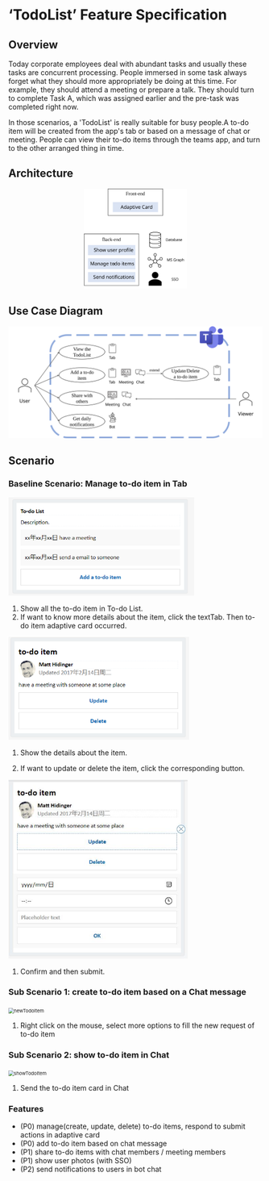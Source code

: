# ‘TodoList’ Feature Specification

## Overview 

Today corporate employees deal with abundant tasks and usually these tasks are concurrent processing. People immersed in some task always forget what they should more appropriately be doing at this time. For example, they should attend a meeting or prepare a talk. They should turn to complete Task A, which was assigned earlier and the pre-task was completed right now.

In those scenarios, a 'TodoList' is really suitable for busy people.A to-do item will be created from the app's tab or based on a message of chat or meeting. People can view their to-do items through the teams app, and turn to the other arranged thing in time.

## Architecture

<center><img src=".\images\architecture.svg" alt="Art" style="zoom:20%;" /></center>

## Use Case Diagram

![usecase](.\images\UseCaseDiagram.svg)

## Scenario

### Baseline Scenario: Manage to-do item in Tab

<img src=".\images\todoList.PNG" alt="to-do-list" style="zoom: 67%;" />

1. Show all the to-do item in To-do List.
2. If want to know more details about the item, click the textTab. Then to-do item adaptive card occurred.

<img src=".\images\todoItem.PNG" alt="图像" style="zoom:67%;" />

1. Show the details about the item.

2. If want to update or delete the item, click the corresponding button.

<img src=".\images\updateTodoItem.PNG" alt="img" style="zoom:67%;" />

1. Confirm and then submit.

### Sub Scenario 1: create to-do item based on a Chat message

<img src="D:\hk\project\Festure Spec\images\newTodoItem.PNG" alt="newTodoItem" style="zoom:67%;" />

1. Right click on the mouse, select more options to fill the new request of to-do item

### Sub Scenario 2: show to-do item in Chat

<img src="D:\hk\project\Festure Spec\images\showTodoItem.PNG" alt="showTodoItem" style="zoom:67%;" />

1. Send the to-do item card in Chat

### Features

* (P0) manage(create, update, delete) to-do items, respond to submit actions in adaptive card
* (P0) add to-do item based on chat message
* (P1) share to-do items with chat members / meeting members
* (P1) show user photos (with SSO)
* (P2) send notifications to users in bot chat